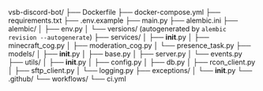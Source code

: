 vsb-discord-bot/
├── Dockerfile
├── docker-compose.yml
├── requirements.txt
├── .env.example
├── main.py
├── alembic.ini
├── alembic/
│   ├── env.py
│   └── versions/   (autogenerated by `alembic revision --autogenerate`)
├── services/
│   ├── __init__.py
│   ├── minecraft_cog.py
│   ├── moderation_cog.py
│   └── presence_task.py
├── models/
│   ├── __init__.py
│   ├── base.py
│   ├── server.py
│   └── events.py
├── utils/
│   ├── __init__.py
│   ├── config.py
│   ├── db.py
│   ├── rcon_client.py
│   ├── sftp_client.py
│   └── logging.py
├── exceptions/
│   └── __init__.py
└── .github/
    └── workflows/
        └── ci.yml
